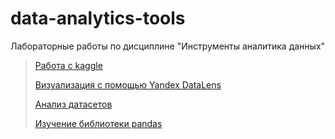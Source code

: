 # data-analytics-tools
Лабораторные работы по дисциплине "Инструменты аналитика данных"

>
> [Работа с kaggle](kaggle.ipynb)
>
> [Визуализация с помощью Yandex DataLens](yandexdatalens.png)
>
> [Анализ датасетов](marketing_analytics_students.ipynb)
>
> [Изучение библиотеки pandas](pandas.ipynb)
